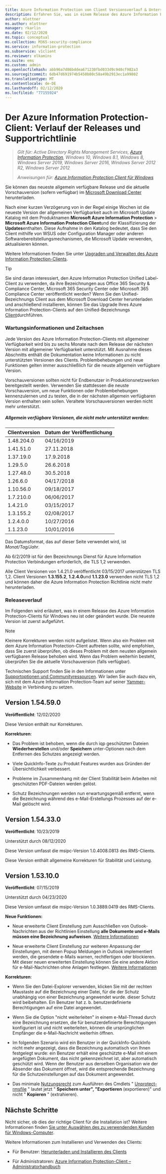 ```yaml
---
title: Azure Information Protection von Client Versionsverlauf & Unterstützungs Richtlinie
description: Erfahren Sie, was in einem Release des Azure Information Protection-Clients für Windows neu ist oder geändert wurde, und erhalten Sie Informationen zum Support der Lifecycle-Richtlinie.
author: mlottner
ms.author: mlottner
manager: rkarlin
ms.date: 02/12/2020
ms.topic: conceptual
ms.collection: M365-security-compliance
ms.service: information-protection
ms.subservice: v1client
ms.reviewer: elkamins
ms.suite: ems
ms.custom: admin
ms.openlocfilehash: abb96a7d86bddea671230fbd033d9c940cf982a3
ms.sourcegitcommit: 6db47d691974b5450b80c58a49b2913ec1a99802
ms.translationtype: MT
ms.contentlocale: de-DE
ms.lasthandoff: 02/12/2020
ms.locfileid: "77155924"
---
```

# <a name="azure-information-protection-client-version-release-history-and-support-policy"></a>Der Azure Information Protection-Client: Verlauf der Releases und Supportrichtlinie


>*Gilt für: Active Directory Rights Management Services, [Azure Information Protection](https://azure.microsoft.com/pricing/details/information-protection), Windows 10, Windows 8.1, Windows 8, Windows Server 2019, Windows Server 2016, Windows Server 2012 R2, Windows Server 2012*
>
> *Anweisungen für: [Azure Information Protection Client für Windows](../faqs.md#whats-the-difference-between-the-azure-information-protection-client-and-the-azure-information-protection-unified-labeling-client)*



Sie können das neueste allgemein verfügbare Release und die aktuelle Vorschauversion (sofern verfügbar) im [Microsoft Download Center](https://www.microsoft.com/en-us/download/details.aspx?id=53018) herunterladen. 

Nach einer kurzen Verzögerung von in der Regel einige Wochen ist die neueste Version der allgemeinen Verfügbarkeit auch im Microsoft Update Katalog mit dem Produktnamen **Microsoft Azure Information Protection** > **Microsoft Azure Information Protection Client**und der Klassifizierung der **Updates**enthalten. Diese Aufnahme in den Katalog bedeutet, dass Sie den Client mithilfe von WSUS oder Configuration Manager oder anderen Softwarebereitstellungsmechanismen, die Microsoft Update verwenden, aktualisieren können.

Weitere Informationen finden Sie unter [Upgraden und Verwalten des Azure Information Protection-Clients](client-admin-guide.md#upgrading-and-maintaining-the-azure-information-protection-client).

> [!TIP]
> Sie sind daran interessiert, den Azure Information Protection Unified Label-Client zu verwenden, da ihre Bezeichnungen aus Office 365 Security & Compliance Center, Microsoft 365 Security Center oder Microsoft 365 Compliance Center veröffentlicht werden? Wenn Sie den Unified-Bezeichnungs Client aus dem Microsoft Download Center herunterladen und anschließend installieren, können Sie das Upgrade Ihres Azure Information Protection-Clients auf den Unified-Bezeichnungs [Client](unifiedlabelingclient-version-release-history.md)durchführen.

### <a name="servicing-information-and-timelines"></a>Wartungsinformationen und Zeitachsen

Jede Version des Azure Information Protection-Clients mit allgemeiner Verfügbarkeit wird bis zu sechs Monate nach dem Release der nächsten Version mit allgemeiner Verfügbarkeit unterstützt. Mit Ausnahme dieses Abschnitts enthält die Dokumentation keine Informationen zu nicht unterstützten Versionen des Clients. Problembehebungen und neue Funktionen gelten immer ausschließlich für die neuste allgemein verfügbare Version.

Vorschauversionen sollten nicht für Endbenutzer in Produktionsnetzwerken bereitgestellt werden. Verwenden Sie stattdessen die neuste Vorschauversion, um neue Funktionen oder Problembehebungen kennenzulernen und zu testen, die in der nächsten allgemein verfügbaren Version enthalten sein sollen. Veraltete Vorschauversionen werden nicht mehr unterstützt.

##### <a name="general-availability-versions-that-are-no-longer-supported"></a>Allgemein verfügbare Versionen, die nicht mehr unterstützt werden:

|Clientversion|Datum der Veröffentlichung|
|--------------|-------------|
|1.48.204.0|04/16/2019|
|1.41.51.0|27.11.2018|
|1.37.19.0|17.9.2018|
|1.29.5.0|26.6.2018|
|1.27.48.0|30.5.2018|
|1.26.6.0|04/17/2018|
|1.10.56.0|09/18/2017|
|1.7.210.0|06/06/2017|
|1.4.21.0|03/15/2017|
|1.3.155.2|02/08/2017|
|1.2.4.0.0|10/27/2016|
|1.1.23.0|10/01/2016|

Das Datumsformat, das auf dieser Seite verwendet wird, ist *Monat/Tag/Jahr*.

Ab 6/2/2019 ist für den Bezeichnungs Dienst für Azure Information Protection Verbindungen erforderlich, die TLS 1,2 verwenden.

Alle Client Versionen von 1.4.21.0 veröffentlicht 03/15/2017 unterstützen TLS 1,2. Client Versionen **1.3.155.2**, **1.2.4.0**und **1.1.23.0** verwenden nicht TLS 1,2 und können daher die Azure Information Protection Richtlinie nicht mehr herunterladen.

### <a name="release-history"></a>Releaseverlauf

Im Folgenden wird erläutert, was in einem Release des Azure Information Protection-Clients für Windows neu ist oder geändert wurde. Die neueste Version ist zuerst aufgeführt.

> [!NOTE]
> Kleinere Korrekturen werden nicht aufgelistet. Wenn also ein Problem mit dem Azure Information Protection-Client auftreten sollte, wird empfohlen, dass Sie zuerst überprüfen, ob dieses Problem mit dem neusten allgemein verfügbaren Release behoben wird. Wenn das Problem weiterhin besteht, überprüfen Sie die aktuelle Vorschauversion (falls verfügbar).
>  
> Technischen Support finden Sie in den Informationen unter [Supportoptionen und Communityressourcen](../information-support.md#support-options-and-community-resources). Wir laden Sie auch dazu ein, sich mit dem Azure Information Protection-Team auf seiner [Yammer-Website](https://www.yammer.com/askipteam/) in Verbindung zu setzen.

## <a name="version-154590"></a>Version 1.54.59.0

**Veröffentlicht**: 12/02/2020

Diese Version enthält nur Korrekturen. 

**Korrekturen**:

- Das Problem ist behoben, wenn die durch iqp geschützten Dateien **Wiederherstellen** und/oder **Speichern** unter-Optionen nach dem Entfernen des Schutzes angezeigt werden. 

- Viele QuickInfo-Texte zu Produkt Features wurden aus Gründen der Übersichtlichkeit verbessert. 

- Probleme im Zusammenhang mit der Client Stabilität beim Arbeiten mit geschützten PDF-Dateien werden gelöst. 

- Schutz Bezeichnungen werden nun erwartungsgemäß entfernt, wenn die Bezeichnung während des e-Mail-Erstellungs Prozesses auf der e-Mail gelöscht wird. 

## <a name="version-154330"></a>Version 1.54.33.0

**Veröffentlicht**: 10/23/2019

Unterstützt durch 08/12/2020

Diese Version umfasst die msipc-Version 1.0.4008.0813 des RMS-Clients.

Diese Version enthält allgemeine Korrekturen für Stabilität und Leistung.

## <a name="version-153100"></a>Version 1.53.10.0

**Veröffentlicht**: 07/15/2019

Unterstützt durch 04/23/2020

Diese Version umfasst die msipc-Version 1.0.3889.0419 des RMS-Clients.

**Neue Funktionen:**

- Neue erweiterte Client Einstellung zum Ausschließen von Outlook-Nachrichten aus der Richtlinien Einstellung **alle Dokumente und e-Mails müssen eine Bezeichnung aufweisen**. [Weitere Informationen](client-admin-guide-customizations.md#exempt-outlook-messages-from-mandatory-labeling)

- Neue erweiterte Client Einstellung zur weiteren Anpassung der Einstellungen, mit denen Popup Meldungen in Outlook implementiert werden, die gesendete e-Mails warnen, rechtfertigen oder blockieren. Mit dieser neuen erweiterten Einstellung können Sie eine andere Aktion für e-Mail-Nachrichten ohne Anlagen festlegen. [Weitere Informationen](client-admin-guide-customizations.md#to-specify-a-different-action-for-email-messages-without-attachments)

**Korrekturen**:

- Wenn Sie den Datei-Explorer verwenden, klicken Sie mit der rechten Maustaste auf die Bezeichnung einer Datei, für die der Schutz unabhängig von einer Bezeichnung angewendet wurde. dieser Schutz wird beibehalten. Ein Benutzer hat z. b. benutzerdefinierte Berechtigungen auf eine Datei angewendet.

- Wenn Sie die Option "nicht weiterleiten" in einem e-Mail-Thread durch eine Bezeichnung ersetzen, die für benutzerdefinierte Berechtigungen konfiguriert ist und nicht weiterleiten, können die ursprünglichen Empfänger die e-Mail-Nachricht weiterhin öffnen.

- Im folgenden Szenario wird ein Benutzer in der QuickInfo-QuickInfo nicht mehr angezeigt, dass die Bezeichnung automatisch von Ihnen festgelegt wurde: ein Benutzer erhält eine geschützte e-Mail mit einem angefügten Dokument, das nicht gekennzeichnet ist, aber automatisch geschützt wird. Wenn der Benutzer aus derselben Organisation wie der Absender das Dokument öffnet, wird die entsprechende Bezeichnung für die Schutzeinstellungen auf das Dokument angewendet.

- Das minimale [Nutzungsrecht](../configure-usage-rights.md#usage-rights-and-descriptions) zum Ausführen des Cmdlets " [Unprotect-rmsfile](/powershell/module/azureinformationprotection/unprotect-rmsfile) " lautet jetzt " **Speichern unter", "Exportieren** (exportieren)" und nicht " **Kopieren** " (extrahieren).

## <a name="next-steps"></a>Nächste Schritte

Nicht sicher, ob dies der richtige Client für die Installation ist?  Weitere Informationen finden [Sie unter Auswählen des zu verwendenden Kunden für Windows-Computer](use-client.md#choose-which-labeling-client-to-use-for-windows-computers).

Weitere Informationen zum Installieren und Verwenden des Clients: 

- Für Benutzer: [Herunterladen und Installieren des Clients](install-client-app.md)

- Für Administratoren: [Azure Information Protection-Client – Administratorhandbuch](client-admin-guide.md)
